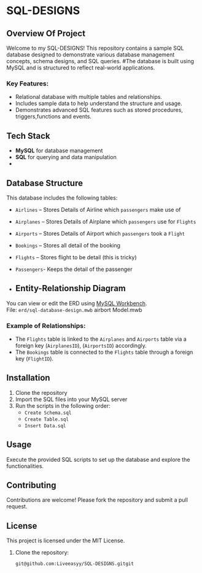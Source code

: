 # SQL-DESIGNS
## Overview Of Project
Welcome to my SQL-DESIGNS! This repository contains a sample SQL database designed to demonstrate various database management concepts, schema designs, and SQL queries. 
#The database is built using MySQL and is structured to reflect real-world applications. 

### Key Features:
- Relational database with multiple tables and relationships.
- Includes sample data to help understand the structure and usage.
- Demonstrates advanced SQL features such as stored procedures, triggers,functions and events.

## Tech Stack
- **MySQL** for database management
- **SQL** for querying and data manipulation
- 
## Database Structure
This database includes the following tables:
- `Airlines` – Stores Details of Airline which `passengers` make use of
- `Airplanes` – Stores Details of Airplane which `passengers` use for `Flights`
- `Airports` – Stores Details of Airport which `passengers` took a `Flight`
- `Bookings` – Stores all detail of the booking 
- `Flights` – Stores flight to be detail (this is tricky)
- `Passengers`- Keeps the detail of the passenger

-  ## Entity-Relationship Diagram
You can view or edit the ERD using [MySQL Workbench](https://www.mysql.com/products/workbench/).  
File: `erd/sql-database-design.mwb` airbort Model.mwb


### Example of Relationships:
- The `Flights` table is linked to the `Airplanes` and `Airports` table via a foreign key (`AirplanesID`), (`AirportsID`) accordingly.
- The `Bookings` table is connected to the `Flights` table through a foreign key (`FlightID`).

## Installation
1. Clone the repository
2. Import the SQL files into your MySQL server
3. Run the scripts in the following order:
   - `Create Schema.sql`
   - `Create Table.sql`
   - `Insert Data.sql`



## Usage
Execute the provided SQL scripts to set up the database and explore the functionalities.

## Contributing
Contributions are welcome! Please fork the repository and submit a pull request.

## License
This project is licensed under the MIT License.

1. Clone the repository:
   ```bash
   git@github.com:Liveeasyy/SQL-DESIGNS.gitgit
